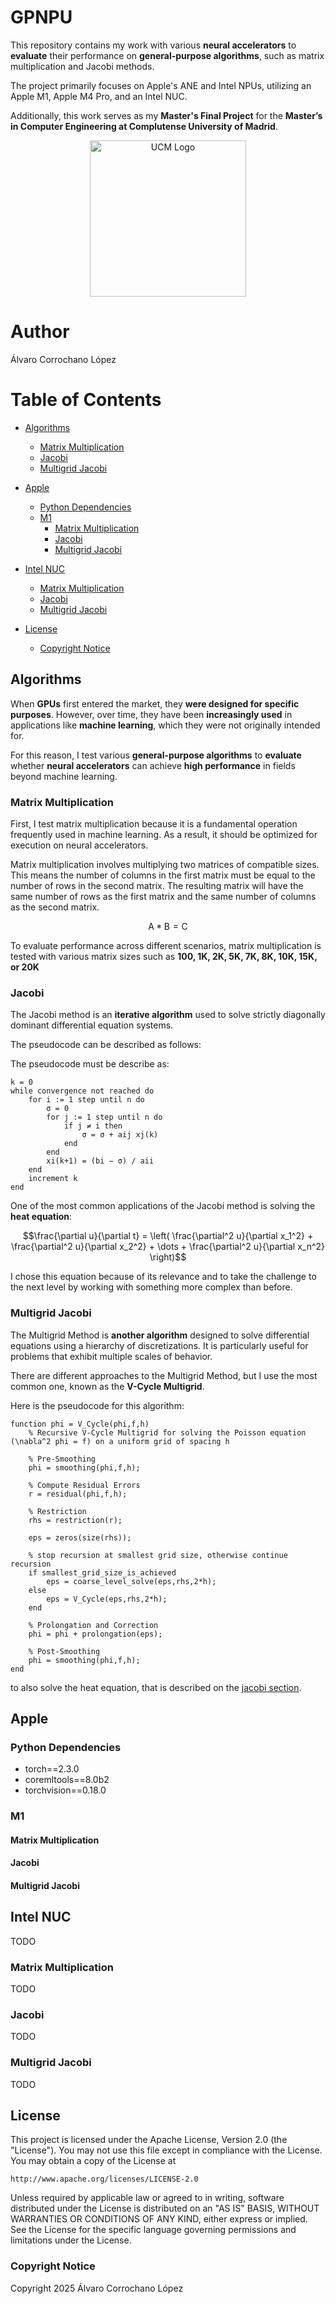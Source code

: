 # GPNPU  
This repository contains my work with various **neural accelerators** to **evaluate** their performance on **general-purpose algorithms**, such as matrix multiplication and Jacobi methods.  

The project primarily focuses on Apple's ANE and Intel NPUs, utilizing an Apple M1, Apple M4 Pro, and an Intel NUC.  

Additionally, this work serves as my **Master's Final Project** for the **Master’s in Computer Engineering at Complutense University of Madrid**. 

<div style="text-align: center;">
  <img src="https://www.ucm.es/data/cont/docs/3-2016-07-21-EscudoUCMTransparenteBig.png?raw=true" alt="UCM Logo" width="250"/>
</div>

# Author
Álvaro Corrochano López

# Table of Contents
- [Algorithms](#algorithms)  
  * [Matrix Multiplication](#matrix-multiplication)  
  * [Jacobi](#jacobi)  
  * [Multigrid Jacobi](#multigrid-jacobi)  

- [Apple](#apple)  
  * [Python Dependencies](#python-dependencies)  
  * [M1](#m1)  
    + [Matrix Multiplication](#matrix-multiplication-1)  
    + [Jacobi](#jacobi-1)  
    + [Multigrid Jacobi](#multigrid-jacobi-1)
- [Intel NUC](#intel-nuc)  
  * [Matrix Multiplication](#matrix-multiplication-2)  
  * [Jacobi](#jacobi-2)  
  * [Multigrid Jacobi](#multigrid-jacobi-2)  
- [License](#license)
    * [Copyright Notice](#copyright-notice)

## Algorithms
When **GPUs** first entered the market, they **were designed for specific purposes**. However, over time, they have been **increasingly used** in applications like **machine learning**, which they were not originally intended for.  

For this reason, I test various **general-purpose algorithms** to **evaluate** whether **neural accelerators** can achieve **high performance** in fields beyond machine learning.  


### Matrix Multiplication
First, I test matrix multiplication because it is a fundamental operation frequently used in machine learning. As a result, it should be optimized for execution on neural accelerators.  

Matrix multiplication involves multiplying two matrices of compatible sizes. This means the number of columns in the first matrix must be equal to the number of rows in the second matrix. The resulting matrix will have the same number of rows as the first matrix and the same number of columns as the second matrix. 

```math
\text{A} * \text{B} = \text{C}
```

To evaluate performance across different scenarios, matrix multiplication is tested with various matrix sizes such as **100, 1K, 2K, 5K, 7K, 8K, 10K, 15K, or 20K**

### Jacobi
The Jacobi method is an **iterative algorithm** used to solve strictly diagonally dominant differential equation systems. </br> 

The pseudocode can be described as follows:  

The pseudocode must be describe as:

``` Pseudocode
k = 0
while convergence not reached do
    for i := 1 step until n do
        σ = 0
        for j := 1 step until n do
            if j ≠ i then
                σ = σ + aij xj(k)
            end
        end
        xi(k+1) = (bi − σ) / aii
    end
    increment k
end
```

One of the most common applications of the Jacobi method is solving the **heat equation**:
``` math
\frac{\partial u}{\partial t} = \left( \frac{\partial^2 u}{\partial x_1^2} + \frac{\partial^2 u}{\partial x_2^2} + \dots + \frac{\partial^2 u}{\partial x_n^2} \right)
```

I chose this equation because of its relevance and to take the challenge to the next level by working with something more complex than before.

### Multigrid Jacobi
The Multigrid Method is **another algorithm** designed to solve differential equations using a hierarchy of discretizations. It is particularly useful for problems that exhibit multiple scales of behavior. </br>  

There are different approaches to the Multigrid Method, but I use the most common one, known as the **V-Cycle Multigrid**. </br>

Here is the pseudocode for this algorithm: 

``` Pseudocode
function phi = V_Cycle(phi,f,h)
    % Recursive V-Cycle Multigrid for solving the Poisson equation (\nabla^2 phi = f) on a uniform grid of spacing h

    % Pre-Smoothing
    phi = smoothing(phi,f,h);

    % Compute Residual Errors
    r = residual(phi,f,h);

    % Restriction
    rhs = restriction(r);

    eps = zeros(size(rhs));

    % stop recursion at smallest grid size, otherwise continue recursion
    if smallest_grid_size_is_achieved
        eps = coarse_level_solve(eps,rhs,2*h);
    else
        eps = V_Cycle(eps,rhs,2*h);
    end

    % Prolongation and Correction
    phi = phi + prolongation(eps);

    % Post-Smoothing
    phi = smoothing(phi,f,h);
end
```

to also solve the heat equation, that is described on the [jacobi section](#jacobi).

## Apple

### Python Dependencies
- torch==2.3.0 
- coremltools==8.0b2 
- torchvision==0.18.0

### M1

#### Matrix Multiplication

#### Jacobi

#### Multigrid Jacobi

## Intel NUC
TODO

### Matrix Multiplication
TODO

### Jacobi
TODO

### Multigrid Jacobi
TODO

## License
This project is licensed under the Apache License, Version 2.0 (the "License"). You may not use this file except in compliance with the License. You may obtain a copy of the License at

    http://www.apache.org/licenses/LICENSE-2.0

Unless required by applicable law or agreed to in writing, software
distributed under the License is distributed on an "AS IS" BASIS,
WITHOUT WARRANTIES OR CONDITIONS OF ANY KIND, either express or implied. See the License for the specific language governing permissions and limitations under the License.

### Copyright Notice
Copyright 2025 Álvaro Corrochano López

